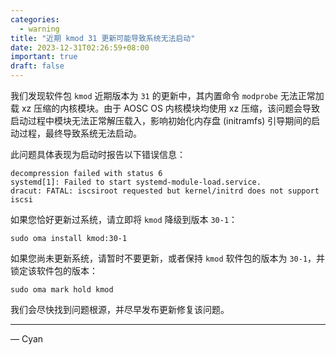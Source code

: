 ```yaml
---
categories:
  - warning
title: "近期 kmod 31 更新可能导致系统无法启动"
date: 2023-12-31T02:26:59+08:00
important: true
draft: false
---
```


我们发现软件包 `kmod` 近期版本为 `31` 的更新中，其内置命令 `modprobe` 无法正常加载 xz 压缩的内核模块。由于 AOSC OS 内核模块均使用 xz 压缩，该问题会导致启动过程中模块无法正常解压载入，影响初始化内存盘 (initramfs) 引导期间的启动过程，最终导致系统无法启动。

此问题具体表现为启动时报告以下错误信息：

```
decompression failed with status 6
systemd[1]: Failed to start systemd-module-load.service.
dracut: FATAL: iscsiroot requested but kernel/initrd does not support iscsi
```

如果您恰好更新过系统，请立即将 `kmod` 降级到版本 `30-1`：

```
sudo oma install kmod:30-1
```

如果您尚未更新系统，请暂时不要更新，或者保持 `kmod` 软件包的版本为 `30-1`，并锁定该软件包的版本：

```
sudo oma mark hold kmod
```

我们会尽快找到问题根源，并尽早发布更新修复该问题。

---

— Cyan
